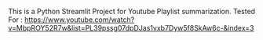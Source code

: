 This is a Python Streamlit Project for Youtube Playlist summarization.
Tested For : https://www.youtube.com/watch?v=MbpROY52R7w&list=PL39pssg07dpDJas1vxb7Dyw5f8SkAw6c-&index=3 